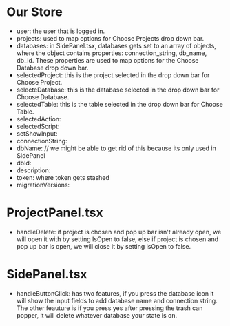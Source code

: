 # Our Store

- user: the user that is logged in.
- projects: used to map options for Choose Projects drop down bar.
- databases: in SidePanel.tsx, databases gets set to an array of objects, where the object contains properties: connection_string, db_name, db_id. These properties are used to map options for the Choose Database drop down bar.
- selectedProject: this is the project selected in the drop down bar for Choose Project.
- selecteDatabase: this is the database selected in the drop down bar for Choose Database.
- selectedTable: this is the table selected in the drop down bar for Choose Table.
- selectedAction:
- selectedScript:
- setShowInput:
- connectionString:
- dbName: // we might be able to get rid of this because its only used in SidePanel
- dbId:
- description:
- token: where token gets stashed
- migrationVersions:

# ProjectPanel.tsx

- handleDelete: if project is chosen and pop up bar isn't already open, we will open it with by setting IsOpen to false, else if project is chosen and pop up bar is open, we will close it by setting isOpen to false.

# SidePanel.tsx

- handleButtonClick: has two features, if you press the database icon it will show the input fields to add database name and connection string. The other feauture is if you press yes after pressing the trash can popper, it will delete whatever database your state is on.

